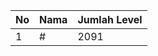 | No | Nama            | Jumlah Level |
|----|-----------------|--------------|
| 1  | #    |    2091        |

